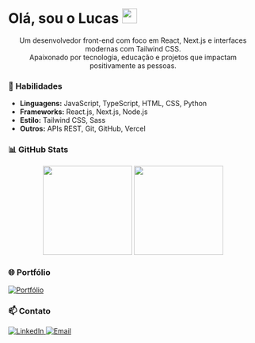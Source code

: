 <h1 align="start">Olá, sou o Lucas <img src="https://raw.githubusercontent.com/kaueMarques/kaueMarques/master/hi.gif" width="30px"></h1>


<p align="center">
  Um desenvolvedor front-end com foco em React, Next.js e interfaces modernas com Tailwind CSS.<br>
  Apaixonado por tecnologia, educação e projetos que impactam positivamente as pessoas.
</p>

### 🚀 Habilidades
- **Linguagens:** JavaScript, TypeScript, HTML, CSS, Python
- **Frameworks:** React.js, Next.js, Node.js
- **Estilo:** Tailwind CSS, Sass
- **Outros:** APIs REST, Git, GitHub, Vercel

### 📊 GitHub Stats
<div align="center">
  <img height="180em" src="https://github-readme-stats.vercel.app/api?username=lucasalc25&show_icons=true&theme=tokyonight&include_all_commits=true&count_private=true"/>
  <img height="180em" src="https://github-readme-stats.vercel.app/api/top-langs/?username=lucasalc25&layout=compact&theme=tokyonight"/>
</div>

### 🌐 Portfólio
  <a href="[Meu portfólio](https://lucas-alcantara-dev.vercel.app/)" target="_blank">
    <img src="https://img.shields.io/badge/Portfólio-000000?style=for-the-badge&logo=vercel&logoColor=white" alt="Portfólio" />
  </a>

### 📫 Contato
<p align="left">
  <a href="[LikedIn](https://www.linkedin.com/in/lucas-alc%C3%A2ntara-holanda-673114213/)" target="_blank">
    <img src="https://img.shields.io/badge/LinkedIn-0077B5?style=for-the-badge&logo=linkedin&logoColor=white" alt="LinkedIn" />
  </a>
  <a href="[Gmail](mailto:lucas.alc25@gmail.com)" target="_blank">
    <img src="https://img.shields.io/badge/Email-D14836?style=for-the-badge&logo=gmail&logoColor=white" alt="Email" />
  </a>
</p>

